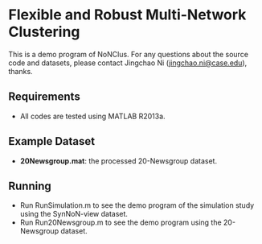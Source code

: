 # Flexible and Robust Multi-Network Clustering

This is a demo program of NoNClus. For any questions about the source code and datasets, please contact Jingchao Ni (jingchao.ni@case.edu), thanks.

## Requirements

* All codes are tested using MATLAB R2013a.

## Example Dataset

* **20Newsgroup.mat**: the processed 20-Newsgroup dataset.

## Running

* Run RunSimulation.m to see the demo program of the simulation study using the SynNoN-view dataset.
* Run Run20Newsgroup.m to see the demo program using the 20-Newsgroup dataset.